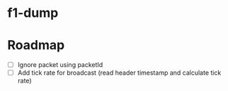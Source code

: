 # f1-dump

# Roadmap

- [ ] Ignore packet using packetId
- [ ] Add tick rate for broadcast (read header timestamp and calculate tick rate)